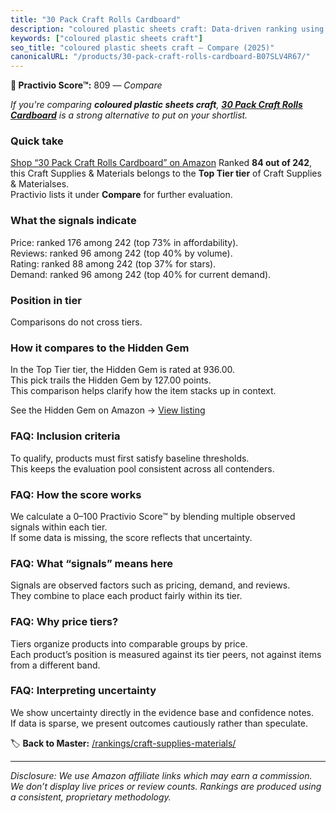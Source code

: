 ```yaml
---
title: "30 Pack Craft Rolls Cardboard"
description: "coloured plastic sheets craft: Data-driven ranking using the Practivio Score™. Positioned by quality, value, demand, findability, momentum."
keywords: ["coloured plastic sheets craft"]
seo_title: "coloured plastic sheets craft — Compare (2025)"
canonicalURL: "/products/30-pack-craft-rolls-cardboard-B07SLV4R67/"
---
```


**🛒 Practivio Score™:** 809 — _Compare_


*If you're comparing **coloured plastic sheets craft**, **[30 Pack Craft Rolls Cardboard](https://www.amazon.com/dp/B07SLV4R67?tag=practivio-20)** is a strong alternative to put on your shortlist.*
### Quick take
[Shop “30 Pack Craft Rolls Cardboard” on Amazon](https://www.amazon.com/dp/B07SLV4R67?tag=practivio-20)
Ranked **84 out of 242**, this Craft Supplies & Materials belongs to the **Top Tier tier** of Craft Supplies & Materialses.  
Practivio lists it under **Compare** for further evaluation.

### What the signals indicate
Price: ranked 176 among 242 (top 73% in affordability).  
Reviews: ranked 96 among 242 (top 40% by volume).  
Rating: ranked 88 among 242 (top 37% for stars).  
Demand: ranked 96 among 242 (top 40% for current demand).

### Position in tier
Comparisons do not cross tiers.

### How it compares to the Hidden Gem
In the Top Tier tier, the Hidden Gem is rated at 936.00.  
This pick trails the Hidden Gem by 127.00 points.  
This comparison helps clarify how the item stacks up in context.  

See the Hidden Gem on Amazon → [View listing](https://www.amazon.com/dp/B079KL4C91?tag=practivio-20)

### FAQ: Inclusion criteria
To qualify, products must first satisfy baseline thresholds.  
This keeps the evaluation pool consistent across all contenders.

### FAQ: How the score works
We calculate a 0–100 Practivio Score™ by blending multiple observed signals within each tier.  
If some data is missing, the score reflects that uncertainty.

### FAQ: What “signals” means here
Signals are observed factors such as pricing, demand, and reviews.  
They combine to place each product fairly within its tier.

### FAQ: Why price tiers?
Tiers organize products into comparable groups by price.  
Each product’s position is measured against its tier peers, not against items from a different band.

### FAQ: Interpreting uncertainty
We show uncertainty directly in the evidence base and confidence notes.  
If data is sparse, we present outcomes cautiously rather than speculate.

<!-- Missing template for Compare/CompareWithinPriceClass -->


🏷️ **Back to Master:** [/rankings/craft-supplies-materials/](/rankings/craft-supplies-materials/)

---
_Disclosure: We use Amazon affiliate links which may earn a commission. We don’t display live prices or review counts. Rankings are produced using a consistent, proprietary methodology._
